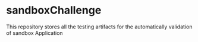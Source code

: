 # sandboxChallenge
This repository stores all the testing artifacts for the automatically validation of sandbox Application
